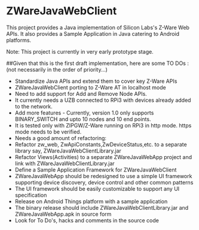 # ZWareJavaWebClient
This project provides a Java implementation of Silicon Labs's Z-Ware Web APIs. It also provides a Sample Application in Java catering to Android platforms.

Note: This project is currently in very early prototype stage.

##Given that this is the first draft implementation, here are some TO DOs :
(not necessarily in the order of priority...)

* Standardize Java APIs and extend them to cover key Z-Ware APIs
* ZWareJavaWebClient porting to Z-Ware AT in localhost mode
* Need to add support for Add and Remove Node APIs.
* It currently needs a UZB connected to RPi3 with devices already added to the network.
* Add more features - Currently, version 1.0 only supports BINARY_SWITCH and upto 10 nodes and 10 end points.
* It is tested only with ZIPGW/Z-Ware running on RPi3 in http mode. https mode needs to be verified.
* Needs a good amount of refactoring:
* Refactor zw_web, ZwApiConstants,ZwDeviceStatus,etc. to a separate library say,  ZWareJavaWebClientLibrary.jar
* Refactor Views(Activities) to a separate ZWareJavaWebApp project and link with ZWareJavaWebClientLibrary.jar
* Define a Sample Application Framework for ZWareJavaWebClient
* ZWareJavaWebApp should be redesigned to use a simple UI framework supporting device discovery, device control and other common patterns
* The UI framework should be easily customizable to support any UI specification
* Release on Android Things platform with a sample application
* The binary release should include ZWareJavaWebClientLibrary.jar and ZWareJavaWebApp.apk in source form
* Look for To Do's, hacks and comments in the source code 

